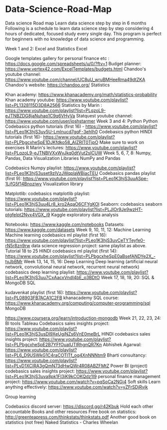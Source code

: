 # Data-Science-Road-Map
Data science Road map
Learn data science step by step in 6 months
Following is a schedule to learn data science step by step considering 4 hours of dedicated, focused study every single day. This program is perfect for beginners with no knowledge of data science and programming.

Week 1 and 2: Excel and Statistics
Excel

Google templates gallery for personal finance etc : https://docs.google.com/spreadsheets/u/0/?ftv=1
Budget planner: https://www.vertex42.com/ExcelTemplates/budgets.html
Chandoo's youtube channel: https://www.youtube.com/channel/UC8uU_wruBMHeeRma49dtZKA
Chandoo's website: https://chandoo.org/
Statistics

Khan academy: https://www.khanacademy.org/math/statistics-probability
Khan academy youtube: https://www.youtube.com/playlist?list=PL1328115D3D8A2566
Statistics by Marin : https://www.youtube.com/playlist?list=PLqzoL9-eJTNBZDG8jaNuhap1C9q6VHyVa
Statquest youtube channel: https://www.youtube.com/user/joshstarmer
Week 3 and 4: Python
Python
Codebasics python tutorials (first 16) - https://www.youtube.com/playlist?list=PLeo1K3hjS3uv5U-Lmlnucd7gqF-3ehIh0
Codebasics python HINDI tutorials (first 16)- https://www.youtube.com/playlist?list=PLPbgcxheSpE1DJKfdko58_AIZRIT0TjpO
Make sure to work on exercises
R
Marin's lectures: https://www.youtube.com/playlist?list=PLqzoL9-eJTNBlVXxWvJkq0dtVut2sICUW
Week 5, 6, 7, 8: Numpy, Pandas, Data Visualization Libraries
NumPy and Pandas

Codebasics Numpy playlist: https://www.youtube.com/playlist?list=PLeo1K3hjS3uset9zIVzJWqplaWBiacTEU
Codebasics pandas playlist (first 9): https://www.youtube.com/playlist?list=PLeo1K3hjS3uuASpe-1LjfG5f14Bnozjwy
Visualization library

Matplotlib: codebasics matplotlib playlist: https://www.youtube.com/playlist?list=PLeo1K3hjS3uu4Lr8_kro2AqaO6CFYgKOl
Seaborn: codebasics seaborn tutorials: https://www.youtube.com/playlist?list=PLJIOr9Je9wzHT-ptgfelpt2Nyx4VGX_j9
Kaggle exploratory data analysis

Notebooks: https://www.kaggle.com/notebooks
Datasets: https://www.kaggle.com/datasets
Week 9, 10, 11, 12: Machine Learning
Machine learning
codebasics ml playlist (first 16): https://www.youtube.com/playlist?list=PLeo1K3hjS3uvCeTYTeyfe0-rN5r8zn9rw
data science regression project: same playlist as above. Tutorial 18 to 25
HINDI codebasics ml playlist (first 14): https://www.youtube.com/playlist?list=PLPbgcxheSpE0aBsefANDYe2X_-tyJbBMr
Week 13, 14, 15, 16: Deep Learning
Deep learning (artificial neural network, convolutional neural network, recurrent neural network)
codebasics deep learning playlist: https://www.youtube.com/playlist?list=PLeo1K3hjS3uu7CxAacxVndI4bE_o3BDtO
Week 17, 18, 19, 20: SQL & MongoDB
SQL

kudavenkat playlist (first 16): https://www.youtube.com/playlist?list=PL08903FB7ACA1C2FB
khanacademy SQL course: https://www.khanacademy.org/computing/computer-programming/sql
MongoDB

https://www.coursera.org/learn/introduction-mongodb
Week 21, 22, 23, 24: BI tools
Tableau
Codebasics sales insights project: https://www.youtube.com/playlist?list=PLeo1K3hjS3usDI9XeUgjNZs6VnE0meBrL
HINDI codebasics sales insights project: https://www.youtube.com/playlist?list=PLPbgcxheSpE2B7YFfOualUTlRhgnQR7Kn
Abhishek Agarwal: https://www.youtube.com/playlist?list=PL6_D9USWkG1C4raCOTlTf_oq4XnNNNtm9
Bharti consultancy: https://www.youtube.com/playlist?list=PLyD1XCIRA3gQmN73dHwQWr4R08ABZFMtZ
Power BI (project)
codebasics sales insights project: https://www.youtube.com/playlist?list=PLeo1K3hjS3uva8pk1FI3iK9kCOKQdz1I9
personal finance management project: https://www.youtube.com/watch?v=pqSoCa2NGj4
Soft skills
Learn anything effectively: https://www.youtube.com/watch?v=yZFrSDjRvjk

Group learning

Codebasics discord server: https://discord.gg/r42Kbuk
Hold each other accountable
Books and other resources
Free book on statistics: http://greenteapress.com/thinkstats/thinkstats.pdf
Another good book on statistics (not free) Naked Statistics - Charles Wheelan
